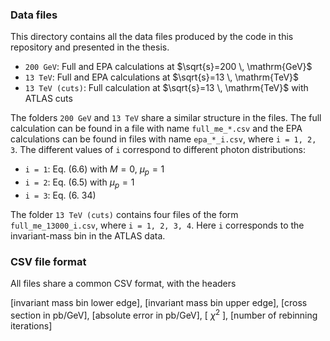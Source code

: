 ### Data files

This directory contains all the data files produced by the code in this repository and presented in the thesis. 

- `200 GeV`: Full and EPA calculations at $\sqrt{s}=200 \, \mathrm{GeV}$
- `13 TeV`: Full and EPA calculations at $\sqrt{s}=13 \, \mathrm{TeV}$
- `13 TeV (cuts)`: Full calculation at $\sqrt{s}=13 \, \mathrm{TeV}$ with ATLAS cuts

The folders `200 GeV` and `13 TeV` share a similar structure in the files. The full calculation can be found in a file with name `full_me_*.csv` and the EPA calculations can be found in files with name `epa_*_i.csv`, where `i = 1, 2, 3`. The different values of `i` correspond to different photon distributions:

- `i = 1`: Eq. (6.6) with $M=0$, $\mu_p=1$
- `i = 2`: Eq. (6.5) with $\mu_p=1$
- `i = 3`: Eq. (6. 34)

The folder `13 TeV (cuts)` contains four files of the form `full_me_13000_i.csv`, where `i = 1, 2, 3, 4`. Here `i` corresponds to the invariant-mass bin in the ATLAS data.

### CSV file format

All files share a common CSV format, with the headers

[invariant mass bin lower edge], [invariant mass bin upper edge], [cross section in $\mathrm{pb}/\mathrm{GeV}$], [absolute error in $\mathrm{pb}/\mathrm{GeV}$], [ $\chi^2$ ], [number of rebinning iterations]
